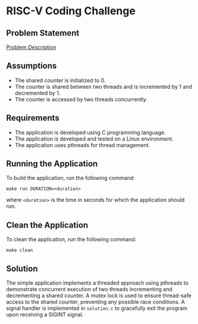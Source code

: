 # RISC-V Coding Challenge

## Problem Statement
[Problem Description](https://docs.google.com/document/d/11qdeJnV9h3SniG9cui0SUGmK9j5vmd_NoNxHzBUEpQg/edit?usp=sharing)

## Assumptions
- The shared counter is initialized to 0.
- The counter is shared between two threads and is incremented by 1 and decremented by 1.
- The counter is accessed by two threads concurrently.

## Requirements
- The application is developed using C programming language.
- The application is developed and tested on a Linux environment.
- The application uses pthreads for thread management.

## Running the Application
To build the application, run the following command:
```
make run DURATION=<duration>
```
where ```<duration>``` is the time in seconds for which the application should run.

## Clean the Application
To clean the application, run the following command:
```
make clean
```

## Solution
The simple application implements a threaded approach using pthreads to demonstrate concurrent execution of two threads incrementing and decrementing a shared counter. A mutex lock is used to ensure thread-safe access to the shared counter, preventing any possible race conditions. A signal handler is implemented in ```solution.c``` to gracefully exit the program upon receiving a SIGINT signal. 